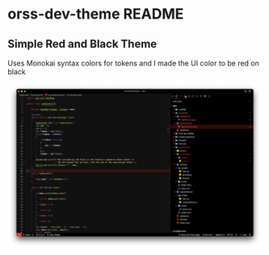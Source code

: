 # orss-dev-theme README

## Simple Red and Black Theme
Uses Monokai syntax colors for tokens and I made the UI color to be red on black

![Example](./example.png)